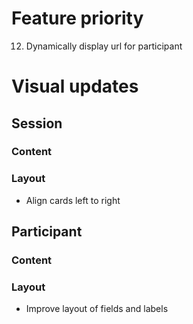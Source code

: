 # Feature priority
12. Dynamically display url for participant

# Visual updates

## Session

### Content

### Layout
- Align cards left to right

## Participant
### Content

### Layout
- Improve layout of fields and labels
